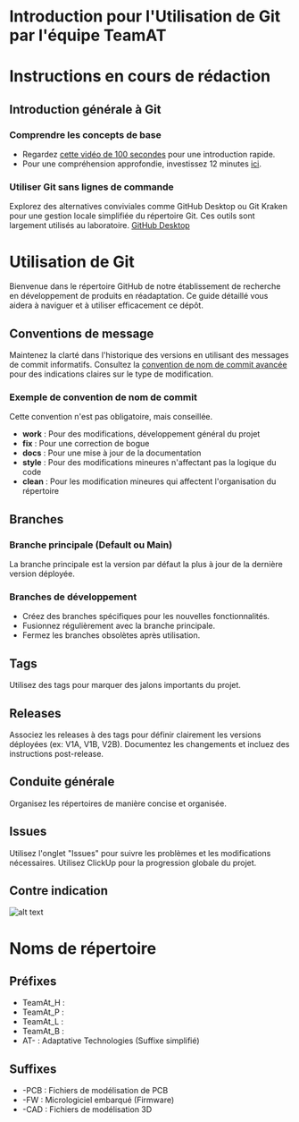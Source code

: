 # Introduction pour l'Utilisation de Git par l'équipe TeamAT
# Instructions en cours de rédaction

## Introduction générale à Git
### Comprendre les concepts de base
- Regardez [cette vidéo de 100 secondes](https://www.youtube.com/watch?v=hwP7WQkmECE) pour une introduction rapide.
- Pour une compréhension approfondie, investissez 12 minutes [ici](https://www.youtube.com/watch?v=HkdAHXoRtos).

### Utiliser Git sans lignes de commande
Explorez des alternatives conviviales comme GitHub Desktop ou Git Kraken pour une gestion locale simplifiée du répertoire Git. Ces outils sont largement utilisés au laboratoire. [GitHub Desktop](https://desktop.github.com/)

# Utilisation de Git

Bienvenue dans le répertoire GitHub de notre établissement de recherche en développement de produits en réadaptation. Ce guide détaillé vous aidera à naviguer et à utiliser efficacement ce dépôt.

## Conventions de message

Maintenez la clarté dans l'historique des versions en utilisant des messages de commit informatifs. Consultez la [convention de nom de commit avancée](https://cbea.ms/git-commit/) pour des indications claires sur le type de modification.

### Exemple de convention de nom de commit
Cette convention n'est pas obligatoire, mais conseillée.
- **work** : Pour des modifications, développement général du projet
- **fix** : Pour une correction de bogue
- **docs** : Pour une mise à jour de la documentation
- **style** : Pour des modifications mineures n'affectant pas la logique du code
- **clean** : Pour les modification mineures qui affectent l'organisation du répertoire

## Branches

### Branche principale (Default ou Main)

La branche principale est la version par défaut la plus à jour de la dernière version déployée.

### Branches de développement

- Créez des branches spécifiques pour les nouvelles fonctionnalités.
- Fusionnez régulièrement avec la branche principale.
- Fermez les branches obsolètes après utilisation.

## Tags

Utilisez des tags pour marquer des jalons importants du projet.

## Releases

Associez les releases à des tags pour définir clairement les versions déployées (ex: V1A, V1B, V2B). Documentez les changements et incluez des instructions post-release.

## Conduite générale

Organisez les répertoires de manière concise et organisée.

## Issues

Utilisez l'onglet "Issues" pour suivre les problèmes et les modifications nécessaires. Utilisez ClickUp pour la progression globale du projet.

## Contre indication
![alt text](https://cbea.ms/content/images/size/w2000/2021/01/git_commit_2x.png)

# Noms de répertoire

## Préfixes

- TeamAt_H : 
- TeamAt_P :
- TeamAt_L :
- TeamAt_B :
- AT- : Adaptative Technologies (Suffixe simplifié)

## Suffixes

- -PCB : Fichiers de modélisation de PCB
- -FW : Micrologiciel embarqué (Firmware)
- -CAD : Fichiers de modélisation 3D
